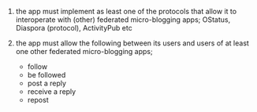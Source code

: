 1) the app must implement as least one of the protocols that allow it to interoperate with (other) federated micro-blogging apps; OStatus, Diaspora (protocol), ActivityPub etc

2) the app must allow the following between its users and users of at least one other federated micro-blogging apps;
   * follow
   * be followed
   * post a reply
   * receive a reply
   * repost